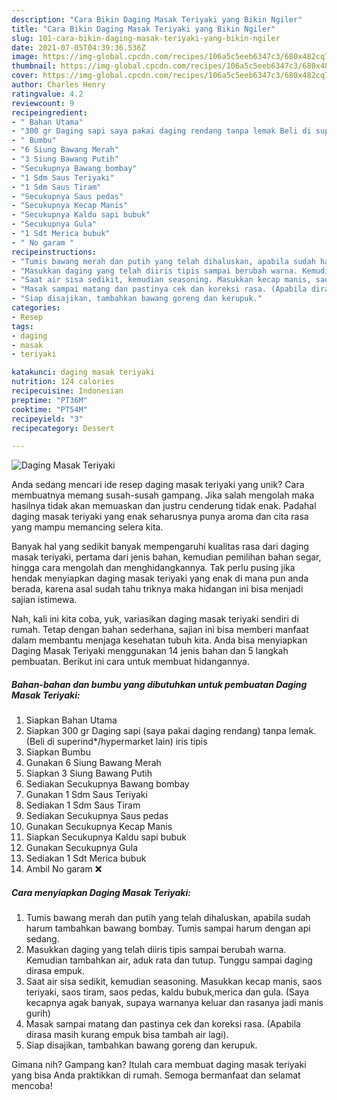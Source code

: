 ```yaml
---
description: "Cara Bikin Daging Masak Teriyaki yang Bikin Ngiler"
title: "Cara Bikin Daging Masak Teriyaki yang Bikin Ngiler"
slug: 101-cara-bikin-daging-masak-teriyaki-yang-bikin-ngiler
date: 2021-07-05T04:39:36.536Z
image: https://img-global.cpcdn.com/recipes/106a5c5eeb6347c3/680x482cq70/daging-masak-teriyaki-foto-resep-utama.jpg
thumbnail: https://img-global.cpcdn.com/recipes/106a5c5eeb6347c3/680x482cq70/daging-masak-teriyaki-foto-resep-utama.jpg
cover: https://img-global.cpcdn.com/recipes/106a5c5eeb6347c3/680x482cq70/daging-masak-teriyaki-foto-resep-utama.jpg
author: Charles Henry
ratingvalue: 4.2
reviewcount: 9
recipeingredient:
- " Bahan Utama"
- "300 gr Daging sapi saya pakai daging rendang tanpa lemak Beli di superindhypermarket lain iris tipis"
- " Bumbu"
- "6 Siung Bawang Merah"
- "3 Siung Bawang Putih"
- "Secukupnya Bawang bombay"
- "1 Sdm Saus Teriyaki"
- "1 Sdm Saus Tiram"
- "Secukupnya Saus pedas"
- "Secukupnya Kecap Manis"
- "Secukupnya Kaldu sapi bubuk"
- "Secukupnya Gula"
- "1 Sdt Merica bubuk"
- " No garam "
recipeinstructions:
- "Tumis bawang merah dan putih yang telah dihaluskan, apabila sudah harum tambahkan bawang bombay. Tumis sampai harum dengan api sedang."
- "Masukkan daging yang telah diiris tipis sampai berubah warna. Kemudian tambahkan air, aduk rata dan tutup. Tunggu sampai daging dirasa empuk."
- "Saat air sisa sedikit, kemudian seasoning. Masukkan kecap manis, saos teriyaki, saos tiram, saos pedas, kaldu bubuk,merica dan gula. (Saya kecapnya agak banyak, supaya warnanya keluar dan rasanya jadi manis gurih)"
- "Masak sampai matang dan pastinya cek dan koreksi rasa. (Apabila dirasa masih kurang empuk bisa tambah air lagi)."
- "Siap disajikan, tambahkan bawang goreng dan kerupuk."
categories:
- Resep
tags:
- daging
- masak
- teriyaki

katakunci: daging masak teriyaki 
nutrition: 124 calories
recipecuisine: Indonesian
preptime: "PT36M"
cooktime: "PT54M"
recipeyield: "3"
recipecategory: Dessert

---
```



![Daging Masak Teriyaki](https://img-global.cpcdn.com/recipes/106a5c5eeb6347c3/680x482cq70/daging-masak-teriyaki-foto-resep-utama.jpg)

Anda sedang mencari ide resep daging masak teriyaki yang unik? Cara membuatnya memang susah-susah gampang. Jika salah mengolah maka hasilnya tidak akan memuaskan dan justru cenderung tidak enak. Padahal daging masak teriyaki yang enak seharusnya punya aroma dan cita rasa yang mampu memancing selera kita.

Banyak hal yang sedikit banyak mempengaruhi kualitas rasa dari daging masak teriyaki, pertama dari jenis bahan, kemudian pemilihan bahan segar, hingga cara mengolah dan menghidangkannya. Tak perlu pusing jika hendak menyiapkan daging masak teriyaki yang enak di mana pun anda berada, karena asal sudah tahu triknya maka hidangan ini bisa menjadi sajian istimewa.




Nah, kali ini kita coba, yuk, variasikan daging masak teriyaki sendiri di rumah. Tetap dengan bahan sederhana, sajian ini bisa memberi manfaat dalam membantu menjaga kesehatan tubuh kita. Anda bisa menyiapkan Daging Masak Teriyaki menggunakan 14 jenis bahan dan 5 langkah pembuatan. Berikut ini cara untuk membuat hidangannya.

<!--inarticleads1-->

##### Bahan-bahan dan bumbu yang dibutuhkan untuk pembuatan Daging Masak Teriyaki:

1. Siapkan  Bahan Utama
1. Siapkan 300 gr Daging sapi (saya pakai daging rendang) tanpa lemak. (Beli di superind*/hypermarket lain) iris tipis
1. Siapkan  Bumbu
1. Gunakan 6 Siung Bawang Merah
1. Siapkan 3 Siung Bawang Putih
1. Sediakan Secukupnya Bawang bombay
1. Gunakan 1 Sdm Saus Teriyaki
1. Sediakan 1 Sdm Saus Tiram
1. Sediakan Secukupnya Saus pedas
1. Gunakan Secukupnya Kecap Manis
1. Siapkan Secukupnya Kaldu sapi bubuk
1. Gunakan Secukupnya Gula
1. Sediakan 1 Sdt Merica bubuk
1. Ambil  No garam ❌




<!--inarticleads2-->

##### Cara menyiapkan Daging Masak Teriyaki:

1. Tumis bawang merah dan putih yang telah dihaluskan, apabila sudah harum tambahkan bawang bombay. Tumis sampai harum dengan api sedang.
1. Masukkan daging yang telah diiris tipis sampai berubah warna. Kemudian tambahkan air, aduk rata dan tutup. Tunggu sampai daging dirasa empuk.
1. Saat air sisa sedikit, kemudian seasoning. Masukkan kecap manis, saos teriyaki, saos tiram, saos pedas, kaldu bubuk,merica dan gula. (Saya kecapnya agak banyak, supaya warnanya keluar dan rasanya jadi manis gurih)
1. Masak sampai matang dan pastinya cek dan koreksi rasa. (Apabila dirasa masih kurang empuk bisa tambah air lagi).
1. Siap disajikan, tambahkan bawang goreng dan kerupuk.




Gimana nih? Gampang kan? Itulah cara membuat daging masak teriyaki yang bisa Anda praktikkan di rumah. Semoga bermanfaat dan selamat mencoba!
